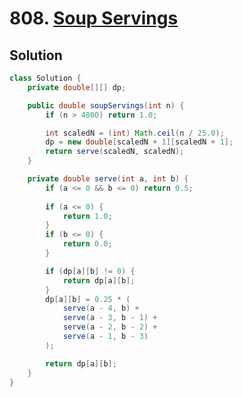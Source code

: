 # 808. [Soup Servings](https://leetcode.com/problems/soup-servings/description/?envType=daily-question&envId=2025-08-08)

## Solution

```java
class Solution {
    private double[][] dp; 

    public double soupServings(int n) {
        if (n > 4800) return 1.0; 

        int scaledN = (int) Math.ceil(n / 25.0); 
        dp = new double[scaledN + 1][scaledN + 1]; 
        return serve(scaledN, scaledN); 
    }

    private double serve(int a, int b) {
        if (a <= 0 && b <= 0) return 0.5; 
        
        if (a <= 0) {
            return 1.0; 
        }
        if (b <= 0) {
            return 0.0; 
        }

        if (dp[a][b] != 0) { 
            return dp[a][b];
        }
        dp[a][b] = 0.25 * (
            serve(a - 4, b) +  
            serve(a - 3, b - 1) + 
            serve(a - 2, b - 2) + 
            serve(a - 1, b - 3)      
        );

        return dp[a][b]; 
    }
}
```
